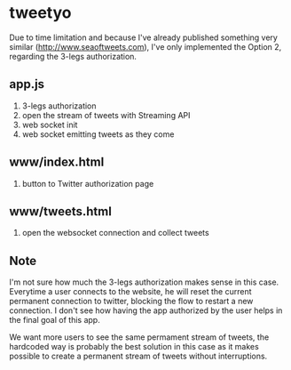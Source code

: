 tweetyo
=======
Due to time limitation and because I've already published something very similar (http://www.seaoftweets.com), I've only implemented the Option 2, regarding the 3-legs authorization.

app.js
-------
1) 3-legs authorization
2) open the stream of tweets with Streaming API
3) web socket init
4) web socket emitting tweets as they come

www/index.html
-------
1) button to Twitter authorization page

www/tweets.html
-------
1) open the websocket connection and collect tweets


Note
-------
I'm not sure how much the 3-legs authorization makes sense in this case.
Everytime a user connects to the website, he will reset the current permanent connection to twitter, blocking the flow to restart a new connection. I don't see how having the app authorized by the user helps in the final goal of this app.

We want more users to see the same permament stream of tweets, the hardcoded way is probably the best solution in this case as it makes possible to create a permanent stream of tweets without interruptions.